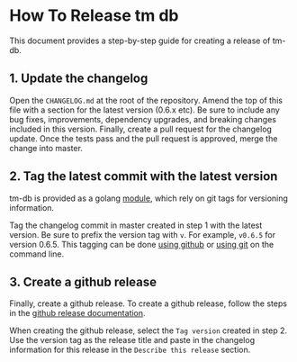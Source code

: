 # How To Release tm db

This document provides a step-by-step guide for creating a release of tm-db.

## 1. Update the changelog

Open the `CHANGELOG.md` at the root of the repository. 
Amend the top of this file with a section for the latest version (0.6.x etc).
Be sure to include any bug fixes, improvements, dependency upgrades, and breaking changes included in this version. 
Finally, create a pull request for the changelog update.
Once the tests pass and the pull request is approved, merge the change into master.

## 2. Tag the latest commit with the latest version

tm-db is provided as a golang [module](https://blog.golang.org/publishing-go-modules), which rely on git tags for versioning information. 

Tag the changelog commit in master created in step 1 with the latest version.
Be sure to prefix the version tag with `v`. For example, `v0.6.5` for version 0.6.5.
This tagging can be done [using github](https://docs.github.com/en/desktop/contributing-and-collaborating-using-github-desktop/managing-commits/managing-tags#creating-a-tag) or [using git](https://git-scm.com/book/en/v2/Git-Basics-Tagging) on the command line. 

## 3. Create a github release

Finally, create a github release.
To create a github release, follow the steps in the [github release documentation](https://docs.github.com/en/github/administering-a-repository/releasing-projects-on-github/managing-releases-in-a-repository#creating-a-release).

When creating the github release, select the `Tag version` created in step 2. 
Use the version tag as the release title and paste in the changelog information for this release in the `Describe this release` section.
